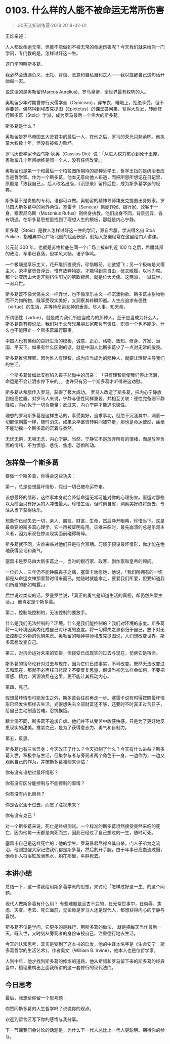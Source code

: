 # 0103. 什么样的人能不被命运无常所伤害
> 30天认知训练营·2018
2018-02-01

王烁亲述：

人人都说命运无常，但能不能做到不被无常的命运伤害呢？今天我们就来给你一门学问，专门教的是，怎样过好这一生。 

这门学问叫斯多葛。 

我必然会遭遇负义、无礼、背信、恶意和自私自利之人——我以提醒自己这句话开始每一天。

说这话的是奥勒留(Marcus Aurelius)，罗马皇帝，全世界最有权势的人。 

奥勒留少年时期曾修行犬儒学派（Cynicism），穿布衣，睡地上，拒绝享受，但不得要领。偶然得到埃皮克提图（Epictetus）的课堂答问集，获得大启发，转而修行斯多葛（Stoic）学派，成为罗马最后一个伟大的斯多葛。 

斯多葛是什么？

奥勒留是罗马帝国五大贤君中的最后一人，在他之后，罗马的荣光只剩余晖。他执掌大权数十年，但没有被权力败坏。

罗马历史学家卡西乌斯·狄奥（Cassius Dio）说：「从进入权力核心到死于王座，奥勒留几十年间始终是同一个人，没有任何改变。」

奥勒留也是第一个和最后一个柏拉图所期待的那种哲学王，哲学王指的是统治者应当是哲学家。作为一个斯多葛，他本无意向他人布道，而把所思所想记在日记里，原题是「致我自己」，后人改名出版，《沉思录》留传后世，成为斯多葛学派的经典。

斯多葛不是贵族的专利，谁都可以做。奥勒留的精神导师埃皮克提图出身奴隶。罗马四大斯多葛中的另外两位，塞雷卡（Seneca）集剧作家、银行家、政客于一身，穆索尼乌斯（Musonius Rufus）则终身执教。他们出身不同，背景迥异，各有境遇，在斯多葛思想里找到了理想人生的模板，那就是内心宁静。 

斯多葛（Stoic）是教人怎样过好这一生的学问，源自希腊。学派得名自 Stoa Poikile，指雅典中心广场北侧的绘画长廊，创始人芝诺经常在这里给门人讲课。 

公元前 300 年，也就是苏格拉底在同一个广场上被审判近 100 年之后，希腊城邦的政治、军事已衰落，但学风大畅，诸子争鸣。

一个极端是享乐主义，花开堪折直须折，珍惜眼前，让欲望飞；另一个极端是犬儒主义，荣华富贵皆浮云，惟有放弃物欲，才能得到真自由，破衣敝履，以地为席。那个让亚历山大走开别挡住阳光的第欧根尼，就是位大犬儒。这两派，一派玩世，一派弃世。 

斯多葛既不像犬儒主义一样弃世，也不像享乐主义一样沉湎物欲。斯多葛主张物物而不为物所物，既享受现实美好，又洞察其转瞬即逝。人生应追求有德性（virtue）的生活，并等待命运女神的垂青。尽人事，知天命。

所谓德性（virtue），就是成为我们所应当成为的那种人。至于应当成为什么人，斯多葛自有套说法，我们对于父母兄弟朋友家邦负有责任，职责一个也不能少。什么也不能阻止一个斯多葛履行职责。

中国人也有类似的良好生活的模板，诚意、正心、格物、致知、修身、齐家、治国、平天下。如果有什么区别的话，就是中国人比斯多葛少了一点对无常的敬畏。

斯多葛推崇理智，因为惟人有理智，成为应当成为的那种人，就要让理智主导我们的生活。

一个斯多葛曾如此安慰陷入丧子悲恸中的母亲： 「只有理智能使我们停止流泪，命运是不会让泪水停下来的。」也许只有另一个斯多葛才听得进这劝慰。 

斯多葛从希腊传入罗马，获得了极大成功。 罗马人改造了斯多葛，把内心宁静放到极高位置。对罗马人来说，宁静与德性同样重要，并相互关联：德性完备则平静降临，内心免于一切负能量；反过来，内心宁静才能追求德性。

理想的罗马斯多葛是这样生活的，享受美好，追求事功，但绝不沉湎其中，洞察一切都像朝露一样，随时消失。如果荣华富贵转瞬间被夺走，那也是命运使然，丝毫不能动摇一个斯多葛的沉着与泰然。

无忧无惧，无嗔无念，内心宁静。当然，宁静它不是放弃所有的情绪，而是放弃负面的情绪，不为愤怒、悲伤、焦虑、恐惧所动。

## 怎样做一个斯多葛
要做一个斯多葛，你得会这些功夫： 

第一，总是设想最坏情形，假设一切已被命运夺走。 

设想最坏的情形，这件事本身就会降低命运无常可能对你的心理伤害。噩运对那些以为前面只有好运的人冲击最大。珍惜生活，但时刻自省，洞察美好终将逝去，专注从当下获得快乐。 

想象你已经失去一切，亲人、朋友、财富、生命，然后睁开眼睛，珍惜当下。这是最重要的斯多葛心理学，它一再被证明有用。灾难来临时，最先崩溃的总是乐观主义者，因为乐观在惨淡现实面前碰得粉碎。

斯多葛就不同，灾难来临对他们只是符合预期。习惯于预设最坏情形，你才能在绝地获得坚韧和勇气。 

塞雷卡是罗马四大斯多葛之一，当时的银行家、政客、剧作家和皇帝的顾问。

一位妇人，三年仍不能挣脱丧子之痛，塞雷卡劝慰她，他说，「我们所拥有的一切都是从命运女神那里暂时借来而已，她随时就能拿走，要爱我们所爱，但要知道我们所爱的都如朝露。」 

后世说过类似的话，罗曼罗兰说，「真正的勇气是知道生活的真相，却仍然热爱生活。」 他肯定是个斯多葛。 

第二，控制能控制的，无法控制的要放手。 

什么是我们无法控制的？环境。什么是我们能控制的？我们对环境的态度。斯多葛将一切环境因素内化成自己对环境的态度。将一切得失之源都归于自己，放下对无法控制之外物的忧惧焦虑。奥勒留的精神导师埃皮克提图说，人们想改变世界，斯多葛想改变自己。 

第三，对抗命运对未来的安排，但接受已成现实的过去与现在，仿佛它是宿命。 

斯多葛的宿命论针对过去与现在，因为它们已成事实，不可改变。既然无法改变过去和现在，那就不必再枉自悲叹？不要反复思量，假设当初怎么样会如何，不要把情感、精力、资源浪费在这里，更不能让其摇动内心。 

第四，克己。 

假想最坏情形可能发生之外，斯多葛会往前再走一步。塞雷卡说有时得按照最坏情形已经发生那样去生活。光假想失去全部财富还不够，还要时不时真正过苦日子，给自己主动制造苦难，忍饥挨饿。

跟犬儒不同，斯多葛不追求自虐。他们并不从受苦中收获快感，只是为了更好地反思现实的甜美。推崇克己，是为了获得意志力、勇气和自制力。 

第五，反思。 

斯多葛也有三省吾身：今天改正了什么？今天抵制了什么？今天有什么进益？斯多葛入世，积极参与生活，但集参与者与旁观者两个角色于一身，一边作为，一边又观察自己的作为，并按斯多葛准则来评估： 

你有没有设想过最坏情形？ 

你有没有区分能控制与不能控制的事情？ 

你有没有内化目标？ 

你是否沉湎于过去，而忘了注视未来？ 

你有没有克己？ 

对一个斯多葛来说，死亡是终极测试。一个标准的斯多葛坦然接受突然来临的死亡，因为他每一天都是向死而生，因此已经过了自己想过的一生，随时可死。 

塞雷卡自己是这样死亡的：他的学生、罗马暴君尼禄令其自杀。门人子弟为之流泪，他则提醒大家记住我们都是斯多葛，然后割开手腕，由于年事已高血流过慢，他命仆人将浴缸放满热水，躺在那里，平静死去。 

## 本讲小结
总结一下，这一讲我给用斯多葛学派的思想，来讨论「怎样过好这一生」的这个问题。 

现代人做斯多葛有什么用？ 有些难题是亘古不变的，在无常世事中，在侮辱、焦虑、灾变、老去、死亡面前，无论你是罗马人还是现代人，都想获得内心的宁静与喜悦。 

斯多葛不仅是学问，它更多的是践行，用斯多葛的做法， 就是把每天当作最后一天，既入世，又时刻从旁观者的身份审视自己，注重德行地去生活。 

今天的认知思考，其实是受到了这本书的启发，他的中译本名字是《生命安宁：斯多葛哲学的生活艺术》。作者奥文（William B. Irvine），他本人也是位哲学家。

人到中年，他才找到斯多葛的修炼的道路。他从希腊和罗马留下来的斯多葛的经典当中，梳理重构出上面我所讲的这一套修行的现代法门。  

## 今日思考
最后，我想给你留一个思考题：

你赞同斯多葛的人生哲学吗？说说你的观点。

欢迎到留言区写下你的感悟与我分享。

下一节课我们会讨论的话题是，为什么下一代人总比上一代人更聪明。期待你的参与。

